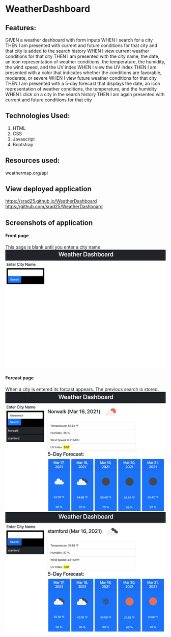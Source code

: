 # WeatherDashboard

## Features:
GIVEN a weather dashboard with form inputs
WHEN I search for a city
THEN I am presented with current and future conditions for that city and that city is added to the search history
WHEN I view current weather conditions for that city
THEN I am presented with the city name, the date, an icon representation of weather conditions, the temperature, the humidity, the wind speed, and the UV index
WHEN I view the UV index
THEN I am presented with a color that indicates whether the conditions are favorable, moderate, or severe
WHEN I view future weather conditions for that city
THEN I am presented with a 5-day forecast that displays the date, an icon representation of weather conditions, the temperature, and the humidity
WHEN I click on a city in the search history
THEN I am again presented with current and future conditions for that city

## Technologies Used:
1. HTML
2. CSS
3. Javascript
4. Bootstrap

## Resources used:
weathermap.org/api

## View deployed application
https://srad25.github.io/WeatherDashboard
https://github.com/srad25/WeatherDashboard

## Screenshots of application
#### Front page
This page is blank until you enter a city name
![alt text](./assets/images/cityName.png "pic of weather Dashboard")

#### Forcast page
When a city is entered its forcast appears. The previous search is stored.
![alt text](./assets/images/fiveDay.png "pic of weather Dashboard")
![alt text](./assets/images/enterCity.png "pic of weather Dashboard")